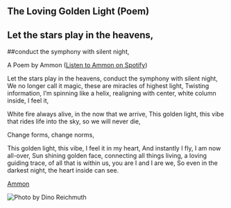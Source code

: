 
## The Loving Golden Light (Poem)

## Let the stars play in the heavens, 
 ##conduct the symphony with silent night,

A Poem by Ammon ([Listen to Ammon on Spotify](https://open.spotify.com/artist/4seBsQrvamB7bbQ2UIftxU))

Let the stars play in the heavens, 
conduct the symphony with silent night, 
We no longer call it magic, 
these are miracles of highest light, 
Twisting information, 
I’m spinning like a helix,
realigning with center, 
white column inside, I feel it,

White fire always alive, 
in the now that we arrive,
This golden light, this vibe 
that rides life into the sky, 
so we will never die,

Change forms, change norms,

This golden light, this vibe, 
I feel it in my heart, 
And instantly I fly,
I am now all-over, 
Sun shining golden face, 
connecting all things living, 
a loving guiding trace, 
of all that is within us, you are I and I are we, 
So even in the darkest night, the heart inside can see.

[Ammon](https://open.spotify.com/artist/4seBsQrvamB7bbQ2UIftxU)

![Photo by [Dino Reichmuth](https://unsplash.com/@dinoreichmuth?utm_source=unsplash&utm_medium=referral&utm_content=creditCopyText)](https://cdn-images-1.medium.com/max/10608/1*fR1xHqlIrv8puDogAcUcsA.jpeg)

<!--stackedit_data:
eyJoaXN0b3J5IjpbLTE2OTA2NzcxMjhdfQ==
-->